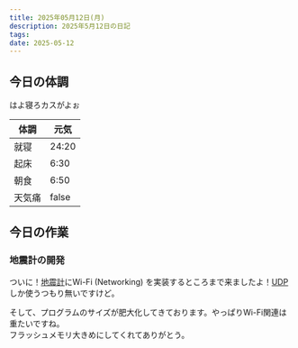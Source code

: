 ```yaml
---
title: 2025年05月12日(月)
description: 2025年5月12日の日記
tags: 
date: 2025-05-12
---
```


## 今日の体調
はよ寝ろカスがよぉ

| 体調  | 元気    |
| --- | ----- |
| 就寝  | 24:20 |
| 起床  | 6:30  |
| 朝食  | 6:50  |
| 天気痛 | false |

## 今日の作業
### 地震計の開発
ついに！[地震計](../../okayugroup/OGSP/sensor/seismometer/OGSP%20Seismometer.md)にWi-Fi (Networking) を実装するところまで来ましたよ！[UDP](../../develop/Knowledge/internet/transport/udp/UDP.md)しか使うつもり無いですけど。

そして、プログラムのサイズが肥大化してきております。やっぱりWi-Fi関連は重たいですね。  
フラッシュメモリ大きめにしてくれてありがとう。